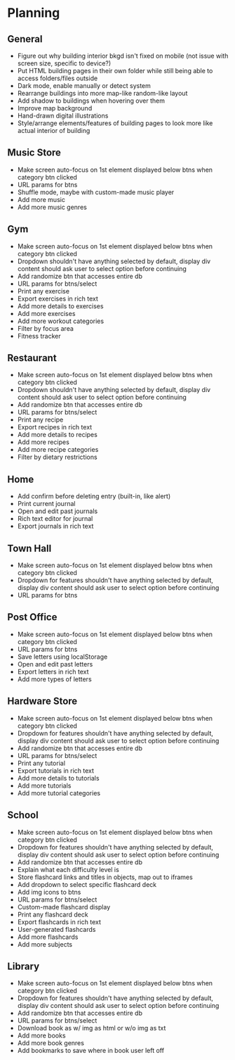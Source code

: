 # Planning

## General
- Figure out why building interior bkgd isn't fixed on mobile (not issue with screen size, specific to device?)
- Put HTML building pages in their own folder while still being able to access folders/files outside
- Dark mode, enable manually or detect system
- Rearrange buildings into more map-like random-like layout
- Add shadow to buildings when hovering over them
- Improve map background
- Hand-drawn digital illustrations
- Style/arrange elements/features of building pages to look more like actual interior of building

## Music Store
- Make screen auto-focus on 1st element displayed below btns when category btn clicked
- URL params for btns
- Shuffle mode, maybe with custom-made music player
- Add more music
- Add more music genres

## Gym
- Make screen auto-focus on 1st element displayed below btns when category btn clicked
- Dropdown shouldn't have anything selected by default, display div content should ask user to select option before continuing
- Add randomize btn that accesses entire db
- URL params for btns/select
- Print any exercise
- Export exercises in rich text
- Add more details to exercises
- Add more exercises
- Add more workout categories
- Filter by focus area
- Fitness tracker

## Restaurant
- Make screen auto-focus on 1st element displayed below btns when category btn clicked
- Dropdown shouldn't have anything selected by default, display div content should ask user to select option before continuing
- Add randomize btn that accesses entire db
- URL params for btns/select
- Print any recipe
- Export recipes in rich text
- Add more details to recipes
- Add more recipes
- Add more recipe categories
- Filter by dietary restrictions

## Home
- Add confirm before deleting entry (built-in, like alert)
- Print current journal
- Open and edit past journals
- Rich text editor for journal
- Export journals in rich text

## Town Hall
- Make screen auto-focus on 1st element displayed below btns when category btn clicked
- Dropdown for features shouldn't have anything selected by default, display div content should ask user to select option before continuing
- URL params for btns

## Post Office
- Make screen auto-focus on 1st element displayed below btns when category btn clicked
- URL params for btns
- Save letters using localStorage
- Open and edit past letters
- Export letters in rich text
- Add more types of letters

## Hardware Store
- Make screen auto-focus on 1st element displayed below btns when category btn clicked
- Dropdown for features shouldn't have anything selected by default, display div content should ask user to select option before continuing
- Add randomize btn that accesses entire db
- URL params for btns/select
- Print any tutorial
- Export tutorials in rich text
- Add more details to tutorials
- Add more tutorials
- Add more tutorial categories

## School
- Make screen auto-focus on 1st element displayed below btns when category btn clicked
- Dropdown for features shouldn't have anything selected by default, display div content should ask user to select option before continuing
- Add randomize btn that accesses entire db
- Explain what each difficulty level is
- Store flashcard links and titles in objects, map out to iframes
- Add dropdown to select specific flashcard deck
- Add img icons to btns
- URL params for btns/select
- Custom-made flashcard display
- Print any flashcard deck
- Export flashcards in rich text
- User-generated flashcards
- Add more flashcards
- Add more subjects

## Library
- Make screen auto-focus on 1st element displayed below btns when category btn clicked
- Dropdown for features shouldn't have anything selected by default, display div content should ask user to select option before continuing
- Add randomize btn that accesses entire db
- URL params for btns/select
- Download book as w/ img as html or w/o img as txt
- Add more books
- Add more book genres
- Add bookmarks to save where in book user left off